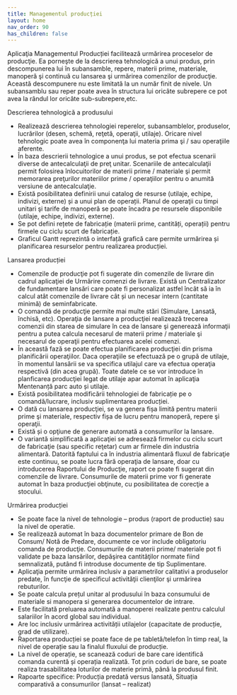 ```yaml
---
title: Managementul producției
layout: home
nav_order: 90
has_children: false
---
```


Aplicaţia Managementul Producției facilitează urmărirea proceselor de producţie. Ea porneşte de la descrierea tehnologică a unui produs, prin descompunerea lui în subansamble, repere, materii prime, materiale, manoperă şi continuă cu lansarea şi urmărirea comenzilor de producţie. Această descompunere nu este limitată la un număr finit de nivele. Un subansamblu sau reper poate avea în structura lui oricâte subrepere ce pot avea la rândul lor oricâte sub-subrepere,etc.

Descrierea tehnologică a produsului  
- Realizează descrierea tehnologiei reperelor, subansamblelor, produselor, lucrărilor (desen, schemă, reţetă, operaţii, utilaje). Oricare nivel tehnologic poate avea în componenţa lui materia prima şi / sau operaţiile aferente.
- În baza descrierii tehnologice a unui produs, se pot efectua scenarii diverse de antecalculaţii de preţ unitar. Scenariile de antecalculaţii permit folosirea înlocuitorilor de materii prime / materiale şi permit memorarea preţurilor materiilor prime / operaţiilor pentru o anumită versiune de antecalculaţie.
- Există posibilitatea definirii unui catalog de resurse (utilaje, echipe, indivizi, externe) și a unui plan de operații. Planul de operaţii cu timpi unitari şi tarife de manoperă se poate încadra pe resursele disponibile (utilaje, echipe, indivizi, externe).
- Se pot defini rețete de fabricație (materii prime, cantități, operații) pentru firmele cu ciclu scurt de fabricație.
- Graficul Gantt reprezintă o interfață grafică care permite urmărirea și planificarea resurselor pentru realizarea producției.

Lansarea producției
- Comenzile de producţie pot fi sugerate din comenzile de livrare din cadrul aplicaţiei de Urmărire comenzi de livrare. Există un Centralizator de fundamentare lansări care poate fi personalizat astfel încât să ia în calcul atât comenzile de livrare cât și un necesar intern (cantitate minimă) de seminfabricate.
- O comandă de producţie permite mai multe stări (Simulare, Lansată, închisă, etc). Operaţia de lansare a producţiei realizează trecerea comenzii din starea de simulare în cea de lansare şi generează informaţii pentru a putea calcula necesarul de materii prime / materiale şi necesarul de operaţii pentru efectuarea acelei comenzi.
- În această fază se poate efectua planificarea producţiei din prisma planificării operaţiilor. Daca operaţiile se efectuază pe o grupă de utilaje, în momentul lansării se va specifica utilajul care va efectua operaţia respectivă (din acea grupă). Toate datele ce se vor introduce în planficarea producţiei legat de utilaje apar automat în aplicaţia Mentenanță parc auto și utilaje.
- Există posibilitatea modificării tehnologiei de fabricație pe o comandă/lucrare, inclusiv suplimentarea producției.
- O dată cu lansarea producţiei, se va genera fișa limită pentru materii prime şi materiale, respectiv fișa de lucru pentru manoperă, repere şi operaţii.
- Există și o opţiune de generare automată a consumurilor la lansare.
- O variantă simplificată a aplicaţiei se adresează firmelor cu ciclu scurt de fabricaţie (sau specific reţetar) cum ar firmele din industria alimentară. Datorită faptului ca în industria alimentară fluxul de fabricaţie este continuu, se poate lucra fără operaţia de lansare, doar cu introducerea Raportului de Producţie, raport ce poate fi sugerat din comenzile de livrare. Consumurile de materii prime vor fi generate automat în baza producţiei obţinute, cu posibilitatea de corecţie a stocului.

Urmărirea producției
- Se poate face la nivel de tehnologie – produs (raport de productie) sau la nivel de operatie.
- Se realizează automat în baza documentelor primare de Bon de Consum/ Notă de Predare, documente ce vor include obligatoriu comanda de producţie. Consumurile de materii prime/ materiale pot fi validate pe baza lansărilor, depăşirea cantităţilor normate fiind semnalizată, putând fi introduse documente de tip Suplimentare.
- Aplicaţia permite urmărirea inclusiv a parametrilor calitativi a produselor predate, în funcţie de specificul activităţii clienţilor şi urmărirea rebuturilor.
- Se poate calcula prețul unitar al produsului în baza consumului de materiale si manopera si generarea documentelor de intrare.
- Este facilitată preluarea automată a manoperei realizate pentru calculul salariilor în acord global sau individual.
- Are loc inclusiv urmărirea activității utilajelor (capacitate de producție, grad de utilizare).
- Raportarea producției se poate face de pe tabletă/telefon în timp real, la nivel de operație sau la finalul fluxului de producție.
- La nivel de operație, se scanează coduri de bare care identifică comanda curentă și operația realizată. Tot prin coduri de bare, se poate realiza trasabilitatea loturilor de materie primă, până la produsul finit.
- Rapoarte specifice: Producția predată versus lansată, Situația comparativă a consumurilor (lansat – realizat)
